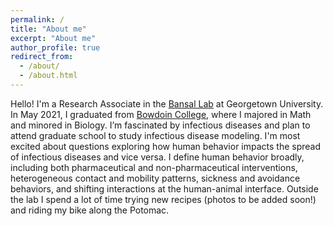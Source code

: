 ```yaml
---
permalink: /
title: "About me"
excerpt: "About me"
author_profile: true
redirect_from: 
  - /about/
  - /about.html
---
```


Hello! I'm a Research Associate in the <a href='http://bansallab.com/'>Bansal Lab</a> at Georgetown University. In May 2021, I graduated from <a href='https://www.bowdoin.edu/'>Bowdoin College</a>, where I majored in Math and minored in Biology. I’m fascinated by infectious diseases and plan to attend graduate school to study infectious disease modeling. I'm most excited about questions exploring how human behavior impacts the spread of infectious diseases and vice versa. I define human behavior broadly, including both pharmaceutical and non-pharmaceutical interventions, heterogeneous contact and mobility patterns, sickness and avoidance behaviors, and shifting interactions at the human-animal interface. Outside the lab I spend a lot of time trying new recipes (photos to be added soon!) and riding my bike along the Potomac.
